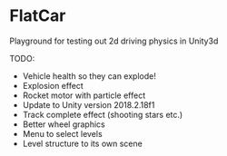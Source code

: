 # FlatCar
Playground for testing out 2d driving physics in Unity3d

TODO:

- Vehicle health so they can explode!
- Explosion effect
- Rocket motor with particle effect
- Update  to Unity version 2018.2.18f1
- Track complete effect (shooting stars etc.)
- Better wheel graphics
- Menu to select levels
- Level structure to its own scene

